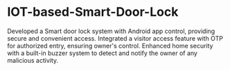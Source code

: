 # IOT-based-Smart-Door-Lock
Developed a Smart door lock system with Android app control, providing secure and convenient access. Integrated a visitor access feature with OTP for authorized entry, ensuring owner's control. Enhanced home security with a built-in buzzer system to detect and notify the owner of any malicious activity.
